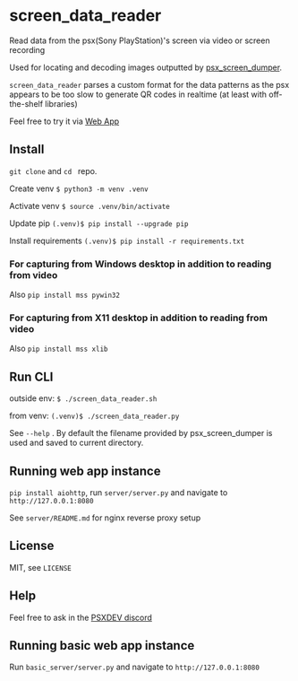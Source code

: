 screen_data_reader
==================

Read data from the psx(Sony PlayStation)'s screen via video or screen recording

Used for locating and decoding images outputted by [psx_screen_dumper](https://github.com/G4Vi/psx_screen_dumper). 

`screen_data_reader` parses a custom format for the data patterns as the psx appears to be too slow to generate QR codes in realtime (at least with off-the-shelf libraries)

Feel free to try it via [Web App](https://psx-sdr.computoid.com/)

## Install

`git clone` and `cd ` repo.

Create venv `$ python3 -m venv .venv`

Activate venv `$ source .venv/bin/activate`

Update pip `(.venv)$ pip install --upgrade pip`

Install requirements `(.venv)$ pip install -r requirements.txt`

### For capturing from Windows desktop in addition to reading from video

Also `pip install mss pywin32`

### For capturing from X11 desktop in addition to reading from video

Also `pip install mss xlib`

## Run CLI

outside env: `$ ./screen_data_reader.sh`

from venv: `(.venv)$ ./screen_data_reader.py`

See `--help` . By default the filename provided by psx_screen_dumper is used and saved to current directory.

## Running web app instance

`pip install aiohttp`, run `server/server.py` and navigate to `http://127.0.0.1:8080`

See `server/README.md` for nginx reverse proxy setup

## License
MIT, see `LICENSE`

## Help

Feel free to ask in the [PSXDEV discord](https://discord.gg/QByKPpH) 

## Running basic web app instance
Run `basic_server/server.py` and navigate to `http://127.0.0.1:8080`